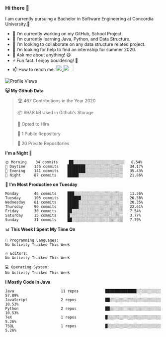 ### Hi there 👋
I am currently pursuing a Bachelor in Software Engineering at Concordia University.🏫

- 🔭 I’m currently working on my GitHub, School Project.
- 🌱 I’m currently learning Java, Python, and Data Structure.
- 👯 I’m looking to collaborate on any data structure related project.
- 🤔 I’m looking for help to find an internship for summer 2020.
- 💬 Ask me about anything! 😄
- ⚡ Fun fact: I enjoy bouldering! 🧗‍
- 📫 How to reach me: <a href="https://www.linkedin.com/in/siu-tong-ye/" target="_blank"> <img width="20px" width="32" src="https://cdn.jsdelivr.net/npm/simple-icons@v3/icons/linkedin.svg" /> </a> <a href="mailto:SiuTongYe@gmail.com" target="_blank"> <img height="20" width="32" src="https://cdn.jsdelivr.net/npm/simple-icons@v3/icons/gmail.svg" /> </a>

<!--START_SECTION:waka-->
![Profile Views](http://img.shields.io/badge/Profile%20Views-172-blue)

**🐱 My Github Data** 

> 🏆 467 Contributions in the Year 2020
 > 
> 📦 697.8 kB Used in Github's Storage 
 > 
> 💼 Opted to Hire
 > 
> 📜 1 Public Repository 
 > 
> 🔑 20 Private Repositories 

**I'm a Night 🦉** 

```text
🌞 Morning    34 commits     ██░░░░░░░░░░░░░░░░░░░░░░░   8.54% 
🌆 Daytime    136 commits    ████████░░░░░░░░░░░░░░░░░   34.17% 
🌃 Evening    141 commits    ████████░░░░░░░░░░░░░░░░░   35.43% 
🌙 Night      87 commits     █████░░░░░░░░░░░░░░░░░░░░   21.86%

```
📅 **I'm Most Productive on Tuesday** 

```text
Monday       46 commits     ███░░░░░░░░░░░░░░░░░░░░░░   11.56% 
Tuesday      105 commits    ██████░░░░░░░░░░░░░░░░░░░   26.38% 
Wednesday    81 commits     █████░░░░░░░░░░░░░░░░░░░░   20.35% 
Thursday     90 commits     █████░░░░░░░░░░░░░░░░░░░░   22.61% 
Friday       30 commits     ██░░░░░░░░░░░░░░░░░░░░░░░   7.54% 
Saturday     15 commits     █░░░░░░░░░░░░░░░░░░░░░░░░   3.77% 
Sunday       31 commits     ██░░░░░░░░░░░░░░░░░░░░░░░   7.79%

```


📊 **This Week I Spent My Time On** 

```text
💬 Programming Languages: 
No Activity Tracked This Week

🔥 Editors: 
No Activity Tracked This Week

💻 Operating System: 
No Activity Tracked This Week

```

**I Mostly Code in Java** 

```text
Java                     11 repos            ██████████████░░░░░░░░░░░   57.89% 
JavaScript               2 repos             ██░░░░░░░░░░░░░░░░░░░░░░░   10.53% 
Python                   2 repos             ██░░░░░░░░░░░░░░░░░░░░░░░   10.53% 
TeX                      1 repos             █░░░░░░░░░░░░░░░░░░░░░░░░   5.26% 
TSQL                     1 repos             █░░░░░░░░░░░░░░░░░░░░░░░░   5.26%

```



<!--END_SECTION:waka-->
